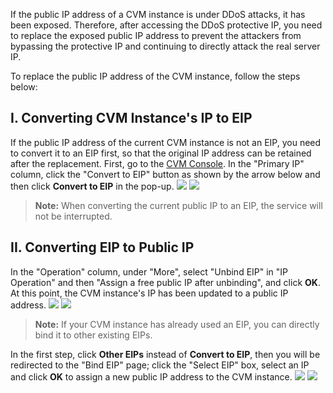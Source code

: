 ﻿If the public IP address of a CVM instance is under DDoS attacks, it has been exposed. Therefore, after accessing the DDoS protective IP, you need to replace the exposed public IP address to prevent the attackers from bypassing the protective IP and continuing to directly attack the real server IP.

To replace the public IP address of the CVM instance, follow the steps below:

## I. Converting CVM Instance's IP to EIP
If the public IP address of the current CVM instance is not an EIP, you need to convert it to an EIP first, so that the original IP address can be retained after the replacement.
First, go to the [CVM Console](https://console.cloud.tencent.com/cvm/overview). In the "Primary IP" column, click the "Convert to EIP" button as shown by the arrow below and then click **Convert to EIP** in the pop-up.
![](https://main.qcloudimg.com/raw/2f65c454cfeaba3ecc977431351c5351.png)
![](https://main.qcloudimg.com/raw/d0feb1d65a27477f16e591e46a20fbfb.png)
>**Note:**
>When converting the current public IP to an EIP, the service will not be interrupted.

## II. Converting EIP to Public IP
In the "Operation" column, under "More", select "Unbind EIP" in "IP Operation" and then "Assign a free public IP after unbinding", and click **OK**. At this point, the CVM instance's IP has been updated to a public IP address.
![](https://main.qcloudimg.com/raw/7957ed5344787f2c4d8fe5ace52cdfd3.png)
![](https://main.qcloudimg.com/raw/d86526499ff6236955ee5b737816825c.png)

>**Note:**
If your CVM instance has already used an EIP, you can directly bind it to other existing EIPs.

In the first step, click **Other EIPs** instead of **Convert to EIP**, then you will be redirected to the "Bind EIP" page; click the "Select EIP" box, select an IP and click **OK** to assign a new public IP address to the CVM instance.
![](https://main.qcloudimg.com/raw/8d392c299ac7d373f59024928fd4de30.png)
![](https://main.qcloudimg.com/raw/370cac687026948a68294a4c2a54486e.png)
